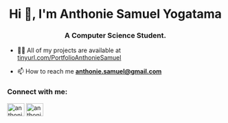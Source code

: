 <h1 align="center">Hi 👋, I'm Anthonie Samuel Yogatama</h1>
<h3 align="center">A Computer Science Student.</h3>

- 👨‍💻 All of my projects are available at [tinyurl.com/PortfolioAnthonieSamuel](tinyurl.com/PortfolioAnthonieSamuel)

- 📫 How to reach me **anthonie.samuel@gmail.com**

<h3 align="left">Connect with me:</h3>
<p align="left">
<a href="https://linkedin.com/in/anthoniesamuel" target="blank"><img align="center" src="https://raw.githubusercontent.com/rahuldkjain/github-profile-readme-generator/master/src/images/icons/Social/linked-in-alt.svg" alt="anthoniesamuel" height="30" width="40" /></a>
<a href="https://instagram.com/anthoniesamuel" target="blank"><img align="center" src="https://raw.githubusercontent.com/rahuldkjain/github-profile-readme-generator/master/src/images/icons/Social/instagram.svg" alt="anthoniesamuel" height="30" width="40" /></a>
</p>
